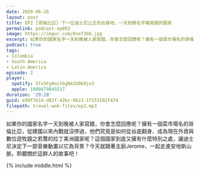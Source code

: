 ```yaml
---
date: 2020-06-26
layout: post
title: EP2 [哥倫比亞] 下一位迪士尼公主的出身地、一天到晚名字被寫錯的國家
permalink: podcast-ep002
image: https://imgur.com/0vof3bU.jpg
excerpt: 如果你的國家名字一天到晚被人家寫錯，你會怎麼回應呢？擁有一個菜市場名的哥倫比亞，從建國以來內戰就沒停過，他們究竟是如何從谷底翻身、成為現在外資與數位遊牧趨之若鶩的拉丁美洲國家呢？
podcast: true
tags:
- Colombia
- South America
- Latin America
episode: 2
player:
  spotify: 5Tx5Fg9niYGgN4ZUOk9jv3
  apple: 1000479845517
duration: '29:28'
guid: e99f7614-d82f-42bc-9b23-1f251592f474
filepath: travel-wok-files/ep2.mp3
---
```


如果你的國家名字一天到晚被人家寫錯，你會怎麼回應呢？擁有一個菜市場名的哥倫比亞，從建國以來內戰就沒停過，他們究竟是如何從谷底翻身、成為現在外資與數位遊牧趨之若鶩的拉丁美洲國家呢？這個國家到底又擁有什麼特別之處，讓迪士尼決定下一部音樂動畫以它為背景？今天就跟著主廚Jerome，一起走進安地斯山脈，聆聽關於這群人的故事吧！



{% include middle.html %}